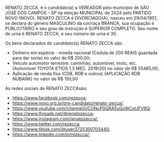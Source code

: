 RENATO ZECCA, é o candidato(a) a VEREADOR pelo município de SÃO JOSÉ DOS CAMPOS - SP na eleição MUNICIPAL de 2024 pelo PARTIDO NOVO (NOVO). RENATO ZECCA é DIVORCIADO(A), nasceu em 29/04/1951, se declara do gênero MASCULINO da cor/raça BRANCA, sua ocupação é PUBLICITÁRIO e seu grau de instrução é SUPERIOR COMPLETO. Seu nome de urna é RENATO ZECCA, e seu número de urna é 30.

Os bens declarados do candidato(a) RENATO ZECCA são: 
- Dinheiro em espécie - moeda nacional (Cedula de 200 REAIS guardada para dar sorte) no valor de R$ 200,00;
- Veículo automotor terrestre: caminhão, automóvel, moto, etc. (Automóvel TOYOTA ETIOS 1.3 MEC. 2019/20) no valor de R$ 55485,00;
- Aplicação de renda fixa (CDB, RDB e outros) (APLICAÇÃO RDB NUBANK) no valor de R$ 150,00

As redes sociais de RENATO ZECCAsão:
- https://www.facebook.com/rezecca;
- https://www.novo.org.br/pre-candidato/renato-zecca/;
- https://www.youtube.com/channel/UCGNcP0QRA5uQv9iCxtJFV9Q;
- https://www.threads.net/@renatozecca;
- https://www.instagram.com/renatozecca/;
- https://www.twitter.com/rezecca;
- https://www.tiktok.com/@user3725300703440;
- https://www.linkedin.com/in/rezecca/;